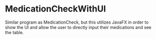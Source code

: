 # MedicationCheckWithUI
Similar program as MedicationCheck, but this utilizes JavaFX in order to show the UI and allow the user to directly input their medications and see the table.
